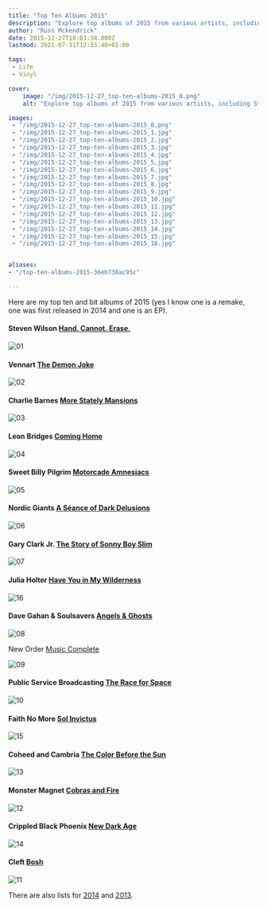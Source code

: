 ```yaml
---
title: "Top Ten Albums 2015"
description: "Explore top albums of 2015 from various artists, including Steven Wilson, Vennart, Leon Bridges, and more. Check out my eclectic music picks!"
author: "Russ Mckendrick"
date: 2015-12-27T18:03:34.000Z
lastmod: 2021-07-31T12:33:40+01:00

tags:
 - Life
 - Vinyl

cover:
    image: "/img/2015-12-27_top-ten-albums-2015_0.png" 
    alt: "Explore top albums of 2015 from various artists, including Steven Wilson, Vennart, Leon Bridges, and more. Check out my eclectic music picks!"

images:
 - "/img/2015-12-27_top-ten-albums-2015_0.png"
 - "/img/2015-12-27_top-ten-albums-2015_1.jpg"
 - "/img/2015-12-27_top-ten-albums-2015_2.jpg"
 - "/img/2015-12-27_top-ten-albums-2015_3.jpg"
 - "/img/2015-12-27_top-ten-albums-2015_4.jpg"
 - "/img/2015-12-27_top-ten-albums-2015_5.jpg"
 - "/img/2015-12-27_top-ten-albums-2015_6.jpg"
 - "/img/2015-12-27_top-ten-albums-2015_7.jpg"
 - "/img/2015-12-27_top-ten-albums-2015_8.jpg"
 - "/img/2015-12-27_top-ten-albums-2015_9.jpg"
 - "/img/2015-12-27_top-ten-albums-2015_10.jpg"
 - "/img/2015-12-27_top-ten-albums-2015_11.jpg"
 - "/img/2015-12-27_top-ten-albums-2015_12.jpg"
 - "/img/2015-12-27_top-ten-albums-2015_13.jpg"
 - "/img/2015-12-27_top-ten-albums-2015_14.jpg"
 - "/img/2015-12-27_top-ten-albums-2015_15.jpg"
 - "/img/2015-12-27_top-ten-albums-2015_16.jpg"


aliases:
- "/top-ten-albums-2015-36eb738ac95c"

---
```


Here are my top ten and bit albums of 2015 (yes I know one is a remake, one was first released in 2014 and one is an EP).

#### Steven Wilson [Hand. Cannot. Erase.](https://www.youtube.com/watch?v=m6m6MuzPE9I)

![01](/img/2015-12-27_top-ten-albums-2015_1.jpg)

#### Vennart [The Demon Joke](https://open.spotify.com/album/6C4N3XgTqXo64E5tUIDoYc)

![02](/img/2015-12-27_top-ten-albums-2015_2.jpg)

#### Charlie Barnes [More Stately Mansions](https://open.spotify.com/album/6wT7kUv7U5MY5w70Gnm1Ht)

![03](/img/2015-12-27_top-ten-albums-2015_3.jpg)

#### Leon Bridges [Coming Home](https://open.spotify.com/album/4svLfrPPk2npPVuI4kXPYg)

![04](/img/2015-12-27_top-ten-albums-2015_4.jpg)

#### Sweet Billy Pilgrim [Motorcade Amnesiacs](https://open.spotify.com/album/6eMwRuMmPAJ33Dz9HtT8RN)

![05](/img/2015-12-27_top-ten-albums-2015_5.jpg)

#### Nordic Giants [A Séance of Dark Delusions](https://open.spotify.com/album/6KPpPpfyajb13yUcLTPTFF)

![06](/img/2015-12-27_top-ten-albums-2015_6.jpg)

#### Gary Clark Jr. [The Story of Sonny Boy Slim](https://open.spotify.com/album/5gRwx5vpeXUA75GmuqwByn)

![07](/img/2015-12-27_top-ten-albums-2015_7.jpg)

#### Julia Holter [Have You in My Wilderness](https://open.spotify.com/album/1kVTV6AoeMjAOMOJyVfYOl)

![16](/img/2015-12-27_top-ten-albums-2015_8.jpg)

#### Dave Gahan & Soulsavers [Angels & Ghosts](https://open.spotify.com/album/6ktDFJ9gHrd4Y5oScUHxtx)

![08](/img/2015-12-27_top-ten-albums-2015_9.jpg)

New Order [Music Complete](https://open.spotify.com/album/3c1pvSBGoHSbtiKWGCSTcp)

![09](/img/2015-12-27_top-ten-albums-2015_10.jpg)

#### Public Service Broadcasting [The Race for Space](https://open.spotify.com/album/65KwtzkJXw7oT819NFWmEP)

![10](/img/2015-12-27_top-ten-albums-2015_11.jpg)

#### Faith No More [Sol Invictus](https://open.spotify.com/album/0pmOoQ16XaMwNeSxXAN7q1)

![15](/img/2015-12-27_top-ten-albums-2015_12.jpg)

#### Coheed and Cambria [The Color Before the Sun](https://open.spotify.com/album/6ewn6Mp7uBHuncFbdEvlGe)

![13](/img/2015-12-27_top-ten-albums-2015_13.jpg)

#### Monster Magnet [Cobras and Fire](https://open.spotify.com/album/19XNtx6FMO86fdyvaXYa7Y)

![12](/img/2015-12-27_top-ten-albums-2015_14.jpg)

#### Crippled Black Phoenix [New Dark Age](https://open.spotify.com/album/29Liv2s3JtqOQHzCdi9pPM)

![14](/img/2015-12-27_top-ten-albums-2015_15.jpg)

#### Cleft [Bosh](https://open.spotify.com/album/3KA3IglCQQMT9xDG8oNkAr)

![11](/img/2015-12-27_top-ten-albums-2015_16.jpg)

There are also lists for [2014](/2014/12/03/2014s-top-20-albums/) and [2013](/2013/12/08/top-10-2013/).
